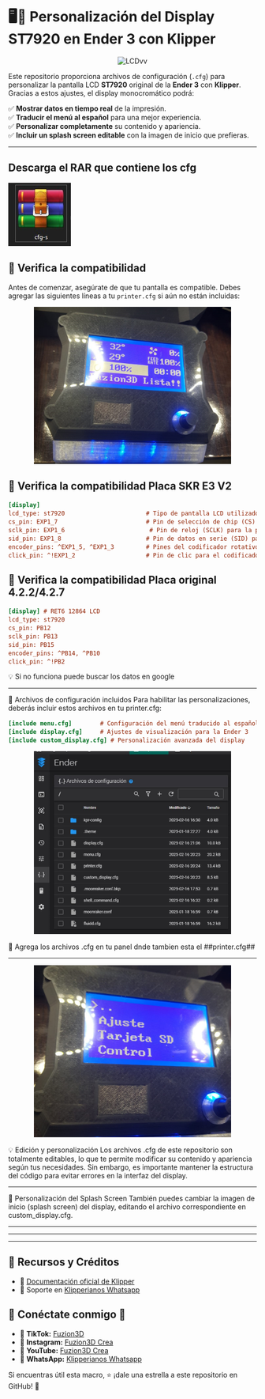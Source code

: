 # 🖥️🔧 Personalización del Display ST7920 en Ender 3 con Klipper


<p align="center">
  <img src="gife.gif" alt="LCDvv" width="700"/>
</p>

Este repositorio proporciona archivos de configuración (`.cfg`) para personalizar la pantalla LCD **ST7920** original de la **Ender 3** con **Klipper**. Gracias a estos ajustes, el display monocromático podrá:

✅ **Mostrar datos en tiempo real** de la impresión.  
✅ **Traducir el menú al español** para una mejor experiencia.  
✅ **Personalizar completamente** su contenido y apariencia.  
✅ **Incluir un splash screen editable** con la imagen de inicio que prefieras.  

---
## Descarga el RAR que contiene los cfg
[![CFGs](/rae.jpeg)]([cfg-s.zip])


## 📌 Verifica la compatibilidad  

Antes de comenzar, asegúrate de que tu pantalla es compatible. Debes agregar las siguientes líneas a tu `printer.cfg` si aún no están incluidas:

<p align="center">
  <img src="fbd.jfif" alt="LCjkD" width="400"/>
</p>


## 📌 Verifica la compatibilidad  Placa SKR E3 V2
```ini
[display]
lcd_type: st7920                       # Tipo de pantalla LCD utilizado
cs_pin: EXP1_7                         # Pin de selección de chip (CS) para la pantalla
sclk_pin: EXP1_6                        # Pin de reloj (SCLK) para la pantalla
sid_pin: EXP1_8                        # Pin de datos en serie (SID) para la pantalla
encoder_pins: ^EXP1_5, ^EXP1_3         # Pines del codificador rotativo para el control del menú
click_pin: ^!EXP1_2                    # Pin de clic para el codificador (botón)
```

## 📌 Verifica la compatibilidad  Placa original 4.2.2/4.2.7
```ini
[display] # RET6 12864 LCD
lcd_type: st7920
cs_pin: PB12
sclk_pin: PB13
sid_pin: PB15
encoder_pins: ^PB14, ^PB10
click_pin: ^!PB2
```
💡 Si no funciona puede buscar los datos en google

---

📂 Archivos de configuración incluidos
Para habilitar las personalizaciones, deberás incluir estos archivos en tu printer.cfg:

```ini
[include menu.cfg]        # Configuración del menú traducido al español
[include display.cfg]     # Ajustes de visualización para la Ender 3
[include custom_display.cfg] # Personalización avanzada del display

```
<p align="center">
  <img src="jij.png" alt="LCDdvvd" width="400"/>
</p>

📂 Agrega los archivos .cfg en tu panel dnde tambien esta el ##printer.cfg##

---

<p align="center">
  <img src="gn.jfif" alt="LCDdd" width="400"/>
</p>


💡 Edición y personalización
Los archivos .cfg de este repositorio son totalmente editables, lo que te permite modificar su contenido y apariencia según tus necesidades. Sin embargo, es importante mantener la estructura del código para evitar errores en la interfaz del display.

---

🎨 Personalización del Splash Screen
También puedes cambiar la imagen de inicio (splash screen) del display, editando el archivo correspondiente en custom_display.cfg.

---
---
---

## 🔗 Recursos y Créditos
- 📄 [Documentación oficial de Klipper](https://www.klipper3d.org/)
- 💬 Soporte en [Klipperianos Whatsapp](https://chat.whatsapp.com/IHaUnmBsNPnJ1kDIenCrmT)

## 📢 Conéctate conmigo 📢

- 🔗 **TikTok:** [Fuzion3D](https://www.tiktok.com/@fuzion3d)
- 📸 **Instagram:** [Fuzion3D Crea](https://www.instagram.com/fuzion3dcrea)
- 🎥 **YouTube:** [Fuzion3D Crea](https://youtube.com/@fuzion3dcrea)
- 💬 **WhatsApp:** [Klipperianos Whatsapp](https://chat.whatsapp.com/IHaUnmBsNPnJ1kDIenCrmT)

Si encuentras útil esta macro, ⭐ ¡dale una estrella a este repositorio en GitHub! 🚀
